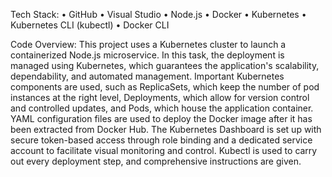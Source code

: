 Tech Stack:
•	GitHub
•	Visual Studio
•	Node.js
•	Docker
•	Kubernetes 
•	Kubernetes CLI (kubectl) 
•	Docker CLI

Code Overview:
This project uses a Kubernetes cluster to launch a containerized Node.js microservice.  In this task, the deployment is managed using Kubernetes, which guarantees the application's scalability, dependability, and automated management.  Important Kubernetes components are used, such as ReplicaSets, which keep the number of pod instances at the right level, Deployments, which allow for version control and controlled updates, and Pods, which house the application container.  YAML configuration files are used to deploy the Docker image after it has been extracted from Docker Hub.  The Kubernetes Dashboard is set up with secure token-based access through role binding and a dedicated service account to facilitate visual monitoring and control.  Kubectl is used to carry out every deployment step, and comprehensive instructions are given.
